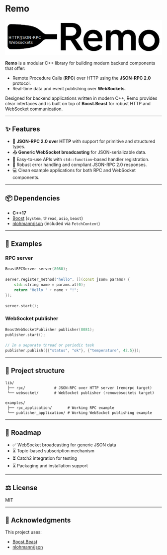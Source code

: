 # Remo

![logo](./docs/logo.png)

**Remo** is a modular C++ library for building modern backend components that offer:

* Remote Procedure Calls (**RPC**) over HTTP using the **JSON-RPC 2.0** protocol.
* Real-time data and event publishing over **WebSockets**.

Designed for backend applications written in modern C++, Remo provides clear interfaces and is built on top of **Boost.Beast** for robust HTTP and WebSocket communication.

---

## ✨ Features

* 📡 **JSON-RPC 2.0 over HTTP** with support for primitive and structured types.
* 📤 **Generic WebSocket broadcasting** for JSON-serializable data.
* 🔧 Easy-to-use APIs with `std::function`-based handler registration.
* 🚦 Robust error handling and compliant JSON-RPC 2.0 responses.
* 💻 Clean example applications for both RPC and WebSocket components.

---

## 📦 Dependencies

* **C++17**
* [Boost](https://www.boost.org/) (`system`, `thread`, `asio`, `beast`)
* [nlohmann/json](https://github.com/nlohmann/json) (included via `FetchContent`)

---

## 🧪 Examples

### RPC server

```cpp
BeastRPCServer server(8080);

server.register_method("hello", [](const json& params) {
    std::string name = params.at(0);
    return "Hello " + name + "!";
});

server.start();
```

### WebSocket publisher

```cpp
BeastWebSocketPublisher publisher(8081);
publisher.start();

// In a separate thread or periodic task
publisher.publish({{"status", "ok"}, {"temperature", 42.5}});
```

---

## 📁 Project structure

```
lib/
 ├── rpc/             # JSON-RPC over HTTP server (remorpc target)
 └── websocket/       # WebSocket publisher (remowebsockets target)

examples/
 ├── rpc_application/       # Working RPC example
 └── publisher_application/ # Working WebSocket publishing example

```

---

## 🚀 Roadmap

* ✅ WebSocket broadcasting for generic JSON data
* ⏳ Topic-based subscription mechanism
* ⏳ Catch2 integration for testing
* ⏳ Packaging and installation support

---

## ⚖️ License

MIT

---

## 🙌 Acknowledgments

This project uses:

* [Boost.Beast](https://www.boost.org/doc/libs/release/libs/beast/)
* [nlohmann/json](https://github.com/nlohmann/json)